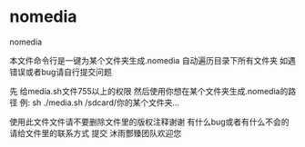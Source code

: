 # nomedia
nomedia

本文件命令行是一键为某个文件夹生成.nomedia 
自动遍历目录下所有文件夹 如遇错误或者bug请自行提交问题



先 给media.sh文件755以上的权限
然后使用你想在某个文件夹生成.nomedia的路径 例:
sh ./media.sh /sdcard/你的某个文件夹...


使用此文件文件请不要删除文件里的版权注释谢谢
有什么bug或者有什么不会的请给文件里的联系方式 提交
    沐雨酆臻团队欢迎您
